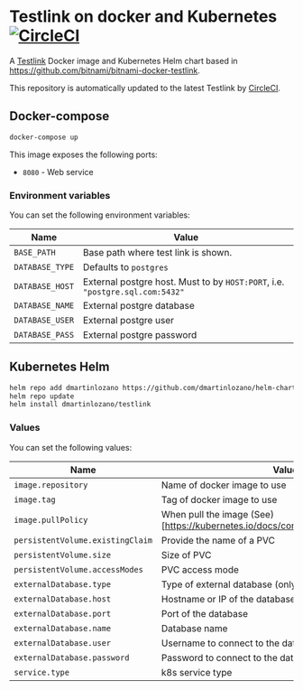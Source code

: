 # Testlink on docker and Kubernetes [![CircleCI](https://circleci.com/gh/dmartinlozano/testlink-docker.svg?style=shield)](https://circleci.com/gh/dmartinlozano/testlink-docker)


A [Testlink](https://github.com/TestLinkOpenSourceTRMS/testlink-code) Docker image and Kubernetes Helm chart based in https://github.com/bitnami/bitnami-docker-testlink.

This repository is automatically updated to the latest Testlink by [CircleCI](https://circleci.com/gh/dmartinlozano/testlink-docker).

## Docker-compose

```sh
docker-compose up
```

This image exposes the following ports:

- `8080` - Web service

### Environment variables

You can set the following environment variables:

| Name | Value
|------|------
| `BASE_PATH`          | Base path where test link is shown.
| `DATABASE_TYPE`      | Defaults to `postgres`
| `DATABASE_HOST`        | External postgre host. Must to by `HOST:PORT`, i.e. `"postgre.sql.com:5432"`
| `DATABASE_NAME`        | External postgre database 
| `DATABASE_USER`        | External postgre user 
| `DATABASE_PASS`        | External postgre password 


## Kubernetes Helm

```sh
helm repo add dmartinlozano https://github.com/dmartinlozano/helm-chart
helm repo update
helm install dmartinlozano/testlink
```

### Values

You can set the following values:

| Name | Value
|------|------
| `image.repository` | Name of docker image to use | `dmartinlozano/testlink`
| `image.tag` | Tag of docker image to use | `latest`
| `image.pullPolicy` | When pull the image (See)[https://kubernetes.io/docs/concepts/containers/images/]|`Always`
| `persistentVolume.existingClaim` | Provide the name of a PVC | Not set
| `persistentVolume.size` | Size of PVC | 10Gi
| `persistentVolume.accessModes` | PVC access mode | `ReadWriteOnce`
| `externalDatabase.type` | Type of external database (only postgres)| `postgres`
| `externalDatabase.host` | Hostname or IP of the database | `localhost`
| `externalDatabase.port` | Port of the database | `5432`
| `externalDatabase.name` | Database name | `testlinkdb`
| `externalDatabase.user` | Username to connect to the database | `testlinkdb`
| `externalDatabase.password` | Password to connect to the database | `testlinkrocks`
| `service.type` | k8s service type | `ClusterIP`